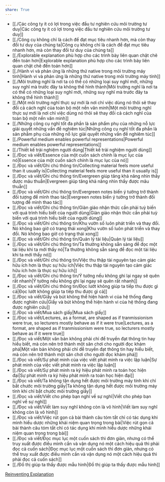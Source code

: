 ```yaml
---
share: True
---
```

- [[./Các công ty ít có lợi trong việc đầu tư nghiên cứu môi trường tư duy|Các công ty ít có lợi trong việc đầu tư nghiên cứu môi trường tư duy]]
- [[./Công cụ không chỉ là cách để đạt mục tiêu nhanh hơn, mà còn thay đổi tư duy của chúng ta|Công cụ không chỉ là cách để đạt mục tiêu nhanh hơn, mà còn thay đổi tư duy của chúng ta]]
- [[./Explorable explanation phù hợp cho các trình bày liên quan chặt chẽ đến toán hơn|Explorable explanation phù hợp cho các trình bày liên quan chặt chẽ đến toán hơn]]
- [[./Hành vi và phản ứng là những thứ native trong môi trường máy tính|Hành vi và phản ứng là những thứ native trong môi trường máy tính]]
- [[./Môi trường nghĩ là nơi ta có thể có những loại suy nghĩ mới, những suy nghĩ mà trước đây ta không thể hình thành|Môi trường nghĩ là nơi ta có thể có những loại suy nghĩ mới, những suy nghĩ mà trước đây ta không thể hình thành]]
- [[./Một môi trường nghĩ thực sự mới là nơi chỉ việc dùng nó thôi sẽ thay đổi cả cách nghĩ của toàn bộ một nền văn minh|Một môi trường nghĩ thực sự mới là nơi chỉ việc dùng nó thôi sẽ thay đổi cả cách nghĩ của toàn bộ một nền văn minh]]
- [[./Những công cụ nghĩ tốt đa phần là sản phẩm phụ của những nỗ lực giải quyết những vấn đề nghiêm túc|Những công cụ nghĩ tốt đa phần là sản phẩm phụ của những nỗ lực giải quyết những vấn đề nghiêm túc]]
- [[./Powerful medium enables powerful representations|Powerful medium enables powerful representations]]
- [[./Thiết kế trải nghiệm người dùng|Thiết kế trải nghiệm người dùng]]
- [[./Đọc và viết/Essence của một cuốn sách chính là mục lục của nó|Essence của một cuốn sách chính là mục lục của nó]]
- [[./Đọc và viết/Ghi chú thông tin/Collecting material feels more useful than it usually is|Collecting material feels more useful than it usually is]]
- [[./Đọc và viết/Ghi chú thông tin/Evergreen giúp tăng khả năng nhìn thấy được mâu thuẫn|Evergreen giúp tăng khả năng nhìn thấy được mâu thuẫn]]
- [[./Đọc và viết/Ghi chú thông tin/Evergreen notes biến ý tưởng trở thành đối tượng để mình thao tác|Evergreen notes biến ý tưởng trở thành đối tượng để mình thao tác]]
- [[./Đọc và viết/Ghi chú thông tin/Giàn giáo nhận thức cần phải tuỳ biến với quá trình hiểu biết của người dùng|Giàn giáo nhận thức cần phải tuỳ biến với quá trình hiểu biết của người dùng]]
- [[./Đọc và viết/Ghi chú thông tin/Khu vườn số luôn phát triển và thay đổi. Nó không bao giờ có trạng thái xong|Khu vườn số luôn phát triển và thay đổi. Nó không bao giờ có trạng thái xong]]
- [[./Đọc và viết/Ghi chú thông tin/Quản lý tài liệu|Quản lý tài liệu]]
- [[./Đọc và viết/Ghi chú thông tin/Ta thường không sẵn sàng để đọc một tài liệu khi ta mới thấy nó|Ta thường không sẵn sàng để đọc một tài liệu khi ta mới thấy nó]]
- [[./Đọc và viết/Ghi chú thông tin/Việc thu thập tài nguyên tạo cảm giác hữu ích hơn là thực sự hữu ích|Việc thu thập tài nguyên tạo cảm giác hữu ích hơn là thực sự hữu ích]]
- [[./Đọc và viết/Ghi chú thông tin/Ý tưởng nếu không ghi lại ngay sẽ quên rất nhanh|Ý tưởng nếu không ghi lại ngay sẽ quên rất nhanh]]
- [[./Đọc và viết/Ghi chú thông tin/Đọc lướt không giúp ta tiếp thu được gì cả|Đọc lướt không giúp ta tiếp thu được gì cả]]
- [[./Đọc và viết/Giấy và bút không thể hiện hành vi của hệ thống đang được nghiên cứu|Giấy và bút không thể hiện hành vi của hệ thống đang được nghiên cứu]]
- [[./Đọc và viết/Mua sách giấy|Mua sách giấy]]
- [[./Đọc và viết/Lectures, as a format, are shaped as if tranmissionism were true, so lecturers mostly behave as if it were true|Lectures, as a format, are shaped as if tranmissionism were true, so lecturers mostly behave as if it were true]]
- [[./Đọc và viết/Một văn bản không phải chỉ để truyền đạt thông tin hay hiểu biết, mà còn nên trở thành một sân chơi cho người đọc khám phá|Một văn bản không phải chỉ để truyền đạt thông tin hay hiểu biết, mà còn nên trở thành một sân chơi cho người đọc khám phá]]
- [[./Đọc và viết/Sự phát minh của việc viết phát minh ra việc lập luận|Sự phát minh của việc viết phát minh ra việc lập luận]]
- [[./Đọc và viết/Sự phát minh ra ký hiệu phát minh ra toán học hiện đại|Sự phát minh ra ký hiệu phát minh ra toán học hiện đại]]
- [[./Đọc và viết/Ta không tận dụng hết được môi trường máy tính khi chỉ bắt chước môi trường giấy|Ta không tận dụng hết được môi trường máy tính khi chỉ bắt chước môi trường giấy]]
- [[./Đọc và viết/Viết cho phép bạn nghĩ về sự nghĩ|Viết cho phép bạn nghĩ về sự nghĩ]]
- [[./Đọc và viết/Viết làm suy nghĩ không còn là vô hình|Viết làm suy nghĩ không còn là vô hình]]
- [[./Đọc và viết/Việc rút gọn cả bài thành câu tóm tắt chỉ có tác dụng khi mình hiểu dược những khái niệm quan trọng trong bài|Việc rút gọn cả bài thành câu tóm tắt chỉ có tác dụng khi mình hiểu dược những khái niệm quan trọng trong bài]]
- [[./Đọc và viết/Đọc mục lục một cuốn sách thì đơn giản, nhưng có thể truy xuất được điều mình cần và vận dụng nó một cách hiệu quả thì phải đọc cả cuốn sách|Đọc mục lục một cuốn sách thì đơn giản, nhưng có thể truy xuất được điều mình cần và vận dụng nó một cách hiệu quả thì phải đọc cả cuốn sách]]
- [[./Đồ thị giúp ta thấy được mẫu hình|Đồ thị giúp ta thấy được mẫu hình]]

[Reinventing Explanation](https://michaelnielsen.org/reinventing_explanation/index.html)
